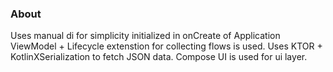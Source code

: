 ### About
Uses manual di for simplicity initialized in onCreate of Application
ViewModel + Lifecycle extenstion for collecting flows is used.
Uses KTOR + KotlinXSerialization to fetch JSON data.
Compose UI is used for ui layer.
